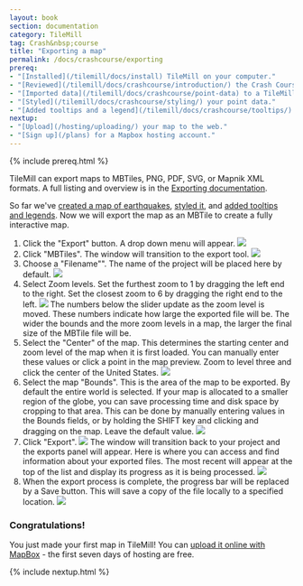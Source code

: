 ```yaml
---
layout: book
section: documentation
category: TileMill
tag: Crash&nbsp;course
title: "Exporting a map"
permalink: /docs/crashcourse/exporting
prereq:
- "[Installed](/tilemill/docs/install) TileMill on your computer."
- "[Reviewed](/tilemill/docs/crashcourse/introduction/) the Crash Course introduction."
- "[Imported data](/tilemill/docs/crashcourse/point-data) to a TileMill project."
- "[Styled](/tilemill/docs/crashcourse/styling/) your point data."
- "[Added tooltips and a legend](/tilemill/docs/crashcourse/tooltips/) to your map."
nextup:
- "[Upload](/hosting/uploading/) your map to the web."
- "[Sign up](/plans) for a Mapbox hosting account."
---
```


{% include prereq.html %}

TileMill can export maps to MBTiles, PNG, PDF, SVG, or Mapnik XML formats. A full listing and overview is in the [Exporting documentation](/tilemill/docs/manual/exporting/).

So far we've [created a map of earthquakes](/tilemill/docs/crashcourse/point-data), [styled it](/tilemill/docs/crashcourse/styling), and [added tooltips and legends](/tilemill/docs/crashcourse/tooltips). Now we will export the map as an MBTile to create a fully interactive map.

1. Click the "Export" button. A drop down menu will appear.
  ![](/tilemill/assets/pages/exporting-1.png)
2. Click "MBTiles". The window will transition to the export tool.
  ![](/tilemill/assets/pages/exporting-2.png)
3. Choose a "Filename"". The name of the project will be placed here by default.
  ![](/tilemill/assets/pages/exporting-3.png)
4. Select Zoom levels. Set the furthest zoom to 1 by dragging the left end to the right. Set the closest zoom to 6 by dragging the right end to the left.
  ![](/tilemill/assets/pages/exporting-5.png)
The numbers below the slider update as the zoom level is moved. These numbers indicate how large the exported file will be. The wider the bounds and the more zoom levels in a map, the larger the final size of the MBTile file will be.
5. Select the "Center" of the map. This determines the starting center and zoom level of the map when it is first loaded. You can manually enter these values or click a point in the map preview. Zoom to level three and click the center of the United States.
  ![](/tilemill/assets/pages/exporting-6.png)
6. Select the map "Bounds". This is the area of the map to be exported. By default the entire world is selected. If your map is allocated to a smaller region of the globe, you can save processing time and disk space by cropping to that area. This can be done by manually entering values in the Bounds fields, or by holding the SHIFT key and clicking and dragging on the map. Leave the default value.
  ![](/tilemill/assets/pages/exporting-4.png)
6. Click "Export".
  ![](/tilemill/assets/pages/exporting-7.png)
The window will transition back to your project and the exports panel will appear. Here is where you can access and find information about your exported files. The most recent will appear at the top of the list and display its progress as it is being processed.
  ![](/tilemill/assets/pages/exporting-8.png)
7. When the export process is complete, the progress bar will be replaced by a Save button. This will save a copy of the file locally to a specified location.
  ![](/tilemill/assets/pages/exporting-9.png)

### Congratulations!
You just made your first map in TileMill! You can [upload it online with MapBox](http://tiles.mapbox.com/upload/create/) - the first seven days of hosting are free. 

{% include nextup.html %}
